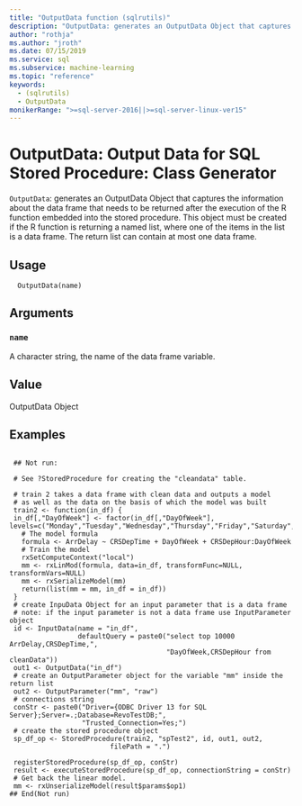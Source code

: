```yaml
---
title: "OutputData function (sqlrutils)"
description: "OutputData: generates an OutputData Object that captures the information about the data frame that needs to be returned after the execution of the R function embedded into the stored procedure."
author: "rothja"
ms.author: "jroth"
ms.date: 07/15/2019
ms.service: sql
ms.subservice: machine-learning
ms.topic: "reference"
keywords:
  - (sqlrutils)
  - OutputData
monikerRange: ">=sql-server-2016||>=sql-server-linux-ver15"
---
```



 # OutputData: Output Data for SQL Stored Procedure: Class Generator 
 

`OutputData`: generates an OutputData Object that captures the
information about the data frame that needs to be returned after
the execution of the R function embedded into the stored procedure.
This object must be created if the R function is returning a named
list, where one of the items in the list is a data frame. The return
list can contain at most one data frame.


 ## Usage

```   
  OutputData(name)

```

 ## Arguments



 ### `name`
 A character string, the name of the data frame variable. 



 ## Value

OutputData Object

 ## Examples

 ```

  ## Not run:

  # See ?StoredProcedure for creating the "cleandata" table.

  # train 2 takes a data frame with clean data and outputs a model
  # as well as the data on the basis of which the model was built
  train2 <- function(in_df) {
  in_df[,"DayOfWeek"] <- factor(in_df[,"DayOfWeek"], levels=c("Monday","Tuesday","Wednesday","Thursday","Friday","Saturday","Sunday"))
    # The model formula
    formula <- ArrDelay ~ CRSDepTime + DayOfWeek + CRSDepHour:DayOfWeek
    # Train the model
    rxSetComputeContext("local")
    mm <- rxLinMod(formula, data=in_df, transformFunc=NULL, transformVars=NULL)
    mm <- rxSerializeModel(mm)
    return(list(mm = mm, in_df = in_df))
  }
  # create InpuData Object for an input parameter that is a data frame
  # note: if the input parameter is not a data frame use InputParameter object
  id <- InputData(name = "in_df",
                  defaultQuery = paste0("select top 10000 ArrDelay,CRSDepTime,",
                                        "DayOfWeek,CRSDepHour from cleanData"))
  out1 <- OutputData("in_df")
  # create an OutputParameter object for the variable "mm" inside the return list
  out2 <- OutputParameter("mm", "raw")
  # connections string
  conStr <- paste0("Driver={ODBC Driver 13 for SQL Server};Server=.;Database=RevoTestDB;",
                   "Trusted_Connection=Yes;")
  # create the stored procedure object
  sp_df_op <- StoredProcedure(train2, "spTest2", id, out1, out2,
                          filePath = ".")

  registerStoredProcedure(sp_df_op, conStr)
  result <- executeStoredProcedure(sp_df_op, connectionString = conStr)
  # Get back the linear model.
  mm <- rxUnserializeModel(result$params$op1)
 ## End(Not run) 
```

